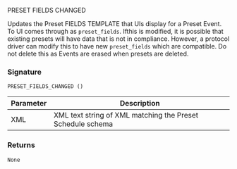 PRESET FIELDS CHANGED

Updates the  Preset FIELDS TEMPLATE that UIs display for a Preset Event. To UI comes through as `preset_fields`.  Ifthis is modified, it is possible that existing presets will have data that is not in compliance. However, a protocol driver can modify this to have new `preset_fields` which are compatible. Do not delete this as Events are erased when presets are deleted. 



### Signature

`PRESET_FIELDS_CHANGED ()` 


| Parameter | Description |
| --- | --- |
| XML | XML text string of XML matching the Preset Schedule schema |
 

### Returns

`None`

